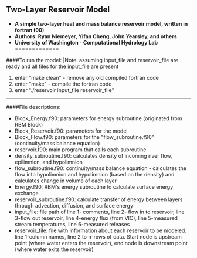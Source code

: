 ## Two-Layer Reservoir Model
- **A simple two-layer heat and mass balance reservoir model, written in fortran (90)**
- **Authors: Ryan Niemeyer, Yifan Cheng, John Yearsley, and others**
- **University of Washington - Computational Hydrology Lab**
=============

####To run the model:
|Note: assuming input_file and reservoir_file are ready and all files for the input_file are present
  1. enter "make clean" - remove any old compiled fortran code
  2. enter "make" - compile the fortran code
  3. enter "./reservoir input_file reservoir_file"

--------------------------  
####File descriptions:
  - Block_Energy.f90: parameters for energy subroutine (originated from RBM Block)
  - Block_Reservoir.f90: parameters for the model
  - Block_Flow.f90: parameters for the "flow_subroutine.f90" (continuity/mass balance equation)
  - reservoir.f90: main program that calls each subroutine
  - density_subroutine.f90: calculates density of incoming river flow, epilimnion, and hypolimnion
  - flow_subroutine.f90: continuity/mass balance equation - calculates the flow into hypolimnion 
      and hypolimnion (based on the density) and calculates change in volume of each layer
  - Energy.f90: RBM's energy subroutine to calculate surface energy exchange
  - reservoir_subroutine.f90: calculate transfer of energy between layers through advection, 
      diffusion, and surface energy
  - input_file: file path of line 1- comments, line 2- flow in to reservoir, line 3-flow out reservoir, 
      line 4-energy flux (from VIC), line 5-measured stream temperatures, line 6-measured releases
  - reservoir_file: file with information about each reservoir to be modeled. line 1-column names,
      line 2 to n-rows of data. Start node is upstream point (where water enters the reservoir), 
      end node is downstream point (where water exits the reservoir)
